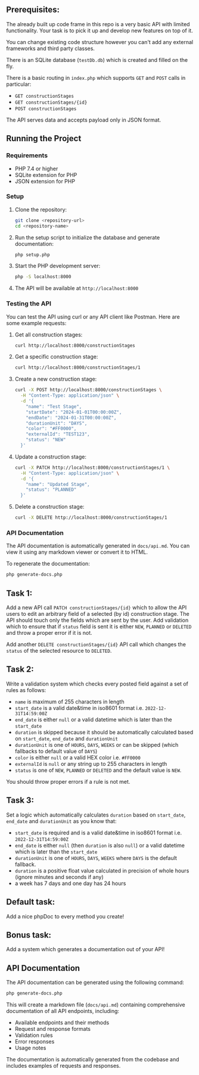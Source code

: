 ## Prerequisites:
The already built up code frame in this repo is a very basic API with limited functionality. Your task is to pick it up and develop new features on top of it.

You can change existing code structure however you can't add any external frameworks and third party classes.

There is an SQLite database (`testDb.db`) which is created and filled on the fly.

There is a basic routing in `index.php` which supports `GET` and `POST` calls in particular:
- `GET constructionStages`
- `GET constructionStages/{id}`
- `POST constructionStages`

The API serves data and accepts payload only in JSON format.

## Running the Project

### Requirements
- PHP 7.4 or higher
- SQLite extension for PHP
- JSON extension for PHP

### Setup
1. Clone the repository:
   ```bash
   git clone <repository-url>
   cd <repository-name>
   ```

2. Run the setup script to initialize the database and generate documentation:
   ```bash
   php setup.php
   ```

3. Start the PHP development server:
   ```bash
   php -S localhost:8000
   ```

4. The API will be available at `http://localhost:8000`

### Testing the API
You can test the API using curl or any API client like Postman. Here are some example requests:

1. Get all construction stages:
   ```bash
   curl http://localhost:8000/constructionStages
   ```

2. Get a specific construction stage:
   ```bash
   curl http://localhost:8000/constructionStages/1
   ```

3. Create a new construction stage:
   ```bash
   curl -X POST http://localhost:8000/constructionStages \
     -H "Content-Type: application/json" \
     -d '{
       "name": "Test Stage",
       "startDate": "2024-01-01T00:00:00Z",
       "endDate": "2024-01-31T00:00:00Z",
       "durationUnit": "DAYS",
       "color": "#FF0000",
       "externalId": "TEST123",
       "status": "NEW"
     }'
   ```

4. Update a construction stage:
   ```bash
   curl -X PATCH http://localhost:8000/constructionStages/1 \
     -H "Content-Type: application/json" \
     -d '{
       "name": "Updated Stage",
       "status": "PLANNED"
     }'
   ```

5. Delete a construction stage:
   ```bash
   curl -X DELETE http://localhost:8000/constructionStages/1
   ```

### API Documentation
The API documentation is automatically generated in `docs/api.md`. You can view it using any markdown viewer or convert it to HTML.

To regenerate the documentation:
```bash
php generate-docs.php
```

## Task 1:
Add a new API call `PATCH constructionStages/{id}` which to allow the API users to edit an arbitrary field of a selected (by id) construction stage. The API should touch only the fields which are sent by the user. Add validation which to ensure that if `status` field is sent it is either `NEW`, `PLANNED` or `DELETED` and throw a proper error if it is not.

Add another `DELETE constructionStages/{id}` API call which changes the `status` of the selected resource to `DELETED`.

## Task 2:
Write a validation system which checks every posted field against a set of rules as follows:
- `name` is maximum of 255 characters in length
- `start_date` is a valid date&time in iso8601 format i.e. `2022-12-31T14:59:00Z`
- `end_date` is either `null` or a valid datetime which is later than the `start_date`
- `duration` is skipped because it should be automatically calculated based on `start_date`, `end_date` and `durationUnit`
- `durationUnit` is one of `HOURS`, `DAYS`, `WEEKS` or can be skipped (which fallbacks to default value of `DAYS`)
- `color` is either `null` or a valid HEX color i.e. `#FF0000`
- `externalId` is `null` or any string up to 255 characters in length
- `status` is one of `NEW`, `PLANNED` or `DELETED` and the default value is `NEW`.

You should throw proper errors if a rule is not met.

## Task 3:
Set a logic which automatically calculates `duration` based on `start_date`, `end_date` and `durationUnit` as you know that:
- `start_date` is required and is a valid date&time in iso8601 format i.e. `2022-12-31T14:59:00Z`
- `end_date` is either `null` (then `duration` is also `null`) or a valid datetime which is later than the `start_date`
- `durationUnit` is one of `HOURS`, `DAYS`, `WEEKS` where `DAYS` is the default fallback.
- `duration` is a positive float value calculated in precision of whole hours (ignore minutes and seconds if any)
- a week has 7 days and one day has 24 hours

## Default task:
Add a nice phpDoc to every method you create!

## Bonus task:
Add a system which generates a documentation out of your API!

## API Documentation
The API documentation can be generated using the following command:
```bash
php generate-docs.php
```

This will create a markdown file (`docs/api.md`) containing comprehensive documentation of all API endpoints, including:
- Available endpoints and their methods
- Request and response formats
- Validation rules
- Error responses
- Usage notes

The documentation is automatically generated from the codebase and includes examples of requests and responses.

